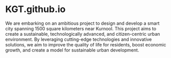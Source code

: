 # KGT.github.io
We are embarking on an ambitious project to design and develop a smart city spanning 1500 square kilometers near Kurnool. This project aims to create a sustainable, technologically advanced, and citizen-centric urban environment. By leveraging cutting-edge technologies and innovative solutions, we aim to improve the quality of life for residents, boost economic growth, and create a model for sustainable urban development.
